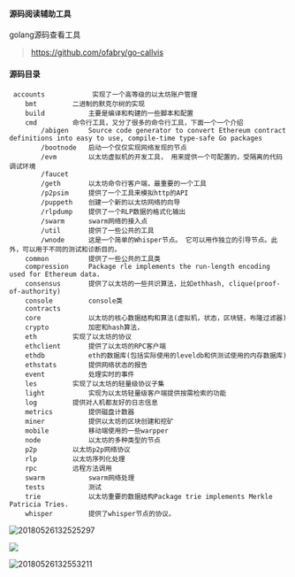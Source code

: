 



#### 源码阅读辅助工具

golang源码查看工具

> https://github.com/ofabry/go-callvis

#### 源码目录

```
 accounts            实现了一个高等级的以太坊账户管理
    bmt         二进制的默克尔树的实现
    build           主要是编译和构建的一些脚本和配置
    cmd         命令行工具，又分了很多的命令行工具，下面一个一个介绍
        /abigen     Source code generator to convert Ethereum contract definitions into easy to use, compile-time type-safe Go packages
        /bootnode   启动一个仅仅实现网络发现的节点
        /evm        以太坊虚拟机的开发工具， 用来提供一个可配置的，受隔离的代码调试环境
        /faucet     
        /geth       以太坊命令行客户端，最重要的一个工具
        /p2psim     提供了一个工具来模拟http的API
        /puppeth    创建一个新的以太坊网络的向导
        /rlpdump    提供了一个RLP数据的格式化输出
        /swarm      swarm网络的接入点
        /util       提供了一些公共的工具
        /wnode      这是一个简单的Whisper节点。 它可以用作独立的引导节点。此外，可以用于不同的测试和诊断目的。
    common          提供了一些公共的工具类
    compression     Package rle implements the run-length encoding used for Ethereum data.
    consensus       提供了以太坊的一些共识算法，比如ethhash, clique(proof-of-authority)
    console         console类
    contracts   
    core            以太坊的核心数据结构和算法(虚拟机，状态，区块链，布隆过滤器)
    crypto          加密和hash算法，
    eth         实现了以太坊的协议
    ethclient       提供了以太坊的RPC客户端
    ethdb           eth的数据库(包括实际使用的leveldb和供测试使用的内存数据库)
    ethstats        提供网络状态的报告
    event           处理实时的事件
    les         实现了以太坊的轻量级协议子集
    light           实现为以太坊轻量级客户端提供按需检索的功能
    log         提供对人机都友好的日志信息
    metrics         提供磁盘计数器
    miner           提供以太坊的区块创建和挖矿
    mobile          移动端使用的一些warpper
    node            以太坊的多种类型的节点
    p2p         以太坊p2p网络协议
    rlp         以太坊序列化处理
    rpc         远程方法调用
    swarm           swarm网络处理
    tests           测试
    trie            以太坊重要的数据结构Package trie implements Merkle Patricia Tries.
    whisper         提供了whisper节点的协议。
```

![20180526132525297](/home/znddzxx112/workspace/caokelei/blog/ethereum/20180526132525297.png)





![](/home/znddzxx112/workspace/caokelei/blog/ethereum/20180526132539117.png)





![20180526132553211](/home/znddzxx112/workspace/caokelei/blog/ethereum/20180526132553211.png)